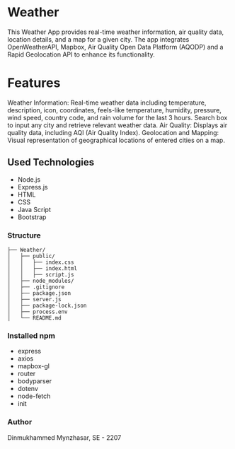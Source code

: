 # Weather

This Weather App provides real-time weather information, air quality data, location details, and a map for a given city.
The app integrates OpenWeatherAPI, Mapbox, Air Quality Open Data Platform (AQODP) and a Rapid Geolocation API to enhance its functionality.

# Features
   Weather Information:
        Real-time weather data including temperature, description, icon, coordinates, feels-like temperature, humidity,
        pressure, wind speed, country code, and rain volume for the last 3 hours.
        Search box to input any city and retrieve relevant weather data.
   Air Quality:
        Displays air quality data, including AQI (Air Quality Index).
   Geolocation and Mapping:
        Visual representation of geographical locations of entered cities on a map.

## Used Technologies
 - Node.js
 - Express.js
 - HTML
 - CSS
 - Java Script
 - Bootstrap

### Structure
```
├── Weather/
│   ├── public/
│   │   ├── index.css
│   │   ├── index.html
│   │   ├── script.js
│   ├── node_modules/
│   ├── .gitignore
│   ├── package.json
│   ├── server.js
│   ├── package-lock.json
│   ├── process.env
│   └── README.md
```

    
### Installed npm
 - express
 - axios
 - mapbox-gl
 - router
 - bodyparser
 - dotenv
 - node-fetch
 - init

### Author
Dinmukhammed Mynzhasar, SE - 2207

